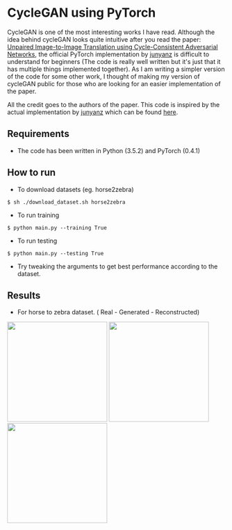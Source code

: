 # CycleGAN using PyTorch
CycleGAN is one of the most interesting works I have read. Although the idea behind cycleGAN looks quite intuitive after you read the paper: [Unpaired Image-to-Image Translation using Cycle-Consistent Adversarial Networks](https://arxiv.org/abs/1703.10593), the official PyTorch implementation by [junyanz](https://github.com/junyanz) is difficult to understand for beginners (The code is really well written but it's just that it has multiple things implemented together).  As I am writing a simpler version of the code for some other work, I thought of making my version of cycleGAN  public for those who are looking for an easier implementation of the paper. 

All the credit goes to the authors of the paper.
This code is inspired by the actual implementation by [junyanz](https://github.com/junyanz) which can be found [here](https://github.com/junyanz/pytorch-CycleGAN-and-pix2pix).

## Requirements
- The code has been written in Python (3.5.2) and PyTorch (0.4.1)

## How to run
* To download datasets (eg. horse2zebra)
```
$ sh ./download_dataset.sh horse2zebra
```
* To run training
```
$ python main.py --training True
```
* To run testing
```
$ python main.py --testing True
```
* Try tweaking the arguments to get best performance according to the dataset.

## Results

* For horse to zebra dataset. ( Real - Generated - Reconstructed)

<p float="left">
  <img src="https://github.com/arnab39/cycleGAN-PyTorch/blob/master/images/horse_real.png" width="230" />
  <img src="https://github.com/arnab39/cycleGAN-PyTorch/blob/master/images/zebra_generated.png" width="230" />
  <img src="https://github.com/arnab39/cycleGAN-PyTorch/blob/master/images/horse_reconstructed.png" width="230" />
</p>
